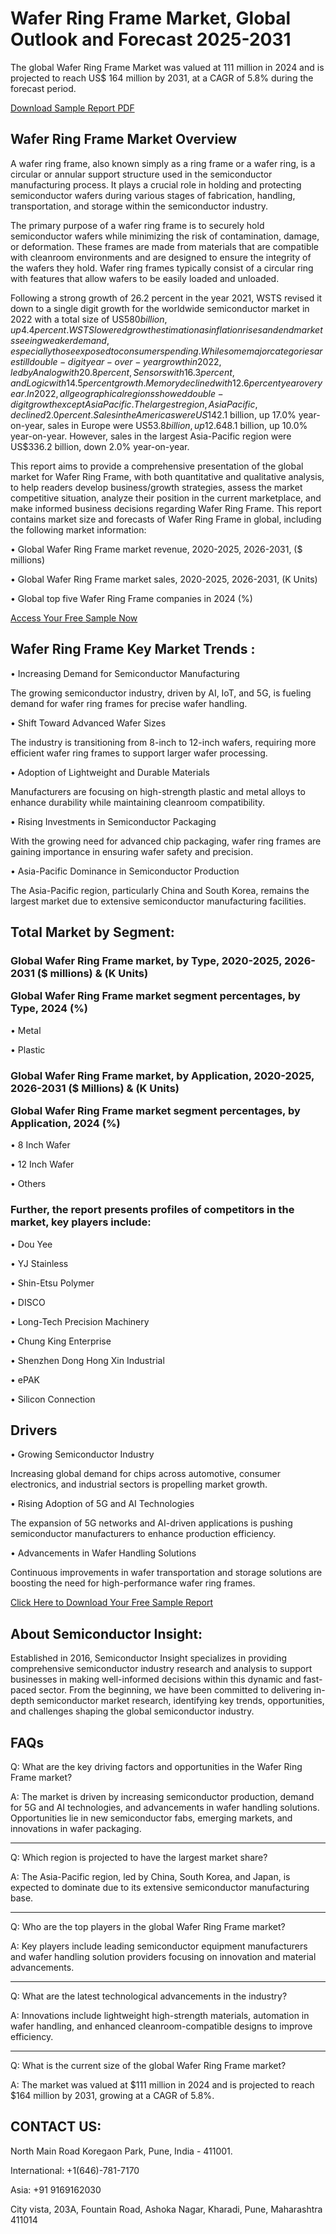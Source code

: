 <h1>Wafer Ring Frame Market, Global Outlook and Forecast 2025-2031</h1>

The global Wafer Ring Frame Market was valued at 111 million in 2024 and is projected to reach US$ 164 million by 2031, at a CAGR of 5.8% during the forecast period.

[Download Sample Report PDF
](https://semiconductorinsight.com/download-sample-report/?product_id=88266)

<h2>Wafer Ring Frame Market Overview</h2>



A wafer ring frame, also known simply as a ring frame or a wafer ring, is a circular or annular support structure used in the semiconductor manufacturing process. It plays a crucial role in holding and protecting semiconductor wafers during various stages of fabrication, handling, transportation, and storage within the semiconductor industry.

The primary purpose of a wafer ring frame is to securely hold semiconductor wafers while minimizing the risk of contamination, damage, or deformation. These frames are made from materials that are compatible with cleanroom environments and are designed to ensure the integrity of the wafers they hold. Wafer ring frames typically consist of a circular ring with features that allow wafers to be easily loaded and unloaded.

Following a strong growth of 26.2 percent in the year 2021, WSTS revised it down to a single digit growth for the worldwide semiconductor market in 2022 with a total size of US$580 billion, up 4.4 percent. WSTS lowered growth estimation as inflation rises and end markets seeing weaker demand, especially those exposed to consumer spending. While some major categories are still double-digit year-over-year growth in 2022, led by Analog with 20.8 percent, Sensors with 16.3 percent, and Logic with 14.5 percent growth. Memory declined with 12.6 percent year over year. In 2022, all geographical regions showed double-digit growth except Asia Pacific. The largest region, Asia Pacific, declined 2.0 percent. Sales in the Americas were US$142.1 billion, up 17.0% year-on-year, sales in Europe were US$53.8 billion, up 12.6% year-on-year, and sales in Japan were US$48.1 billion, up 10.0% year-on-year. However, sales in the largest Asia-Pacific region were US$336.2 billion, down 2.0% year-on-year.

This report aims to provide a comprehensive presentation of the global market for Wafer Ring Frame, with both quantitative and qualitative analysis, to help readers develop business/growth strategies, assess the market competitive situation, analyze their position in the current marketplace, and make informed business decisions regarding Wafer Ring Frame. This report contains market size and forecasts of Wafer Ring Frame in global, including the following market information:

•	Global Wafer Ring Frame market revenue, 2020-2025, 2026-2031, ($ millions)

•	Global Wafer Ring Frame market sales, 2020-2025, 2026-2031, (K Units)

•	Global top five Wafer Ring Frame companies in 2024 (%)





[Access Your Free Sample Now
](https://semiconductorinsight.com/download-sample-report/?product_id=88266)


<h2>Wafer Ring Frame Key Market Trends  :</h2>

•	Increasing Demand for Semiconductor Manufacturing

The growing semiconductor industry, driven by AI, IoT, and 5G, is fueling demand for wafer ring frames for precise wafer handling.

•	Shift Toward Advanced Wafer Sizes

The industry is transitioning from 8-inch to 12-inch wafers, requiring more efficient wafer ring frames to support larger wafer processing.

•	Adoption of Lightweight and Durable Materials

Manufacturers are focusing on high-strength plastic and metal alloys to enhance durability while maintaining cleanroom compatibility.

•	Rising Investments in Semiconductor Packaging

With the growing need for advanced chip packaging, wafer ring frames are gaining importance in ensuring wafer safety and precision.

•	Asia-Pacific Dominance in Semiconductor Production

The Asia-Pacific region, particularly China and South Korea, remains the largest market due to extensive semiconductor manufacturing facilities.

<h2>Total Market by Segment:</h2>

<h3>Global Wafer Ring Frame market, by Type, 2020-2025, 2026-2031 ($ millions) & (K Units)

Global Wafer Ring Frame market segment percentages, by Type, 2024 (%)</h3>

•	Metal

•	Plastic

<h3>Global Wafer Ring Frame market, by Application, 2020-2025, 2026-2031 ($ Millions) & (K Units)

Global Wafer Ring Frame market segment percentages, by Application, 2024 (%)</h3>

•	8 Inch Wafer

•	12 Inch Wafer

•	Others

<h3>Further, the report presents profiles of competitors in the market, key players include:</h3>

•	Dou Yee

•	YJ Stainless

•	Shin-Etsu Polymer

•	DISCO

•	Long-Tech Precision Machinery

•	Chung King Enterprise

•	Shenzhen Dong Hong Xin Industrial

•	ePAK

•	Silicon Connection

<h2>Drivers</h2>

•	Growing Semiconductor Industry

Increasing global demand for chips across automotive, consumer electronics, and industrial sectors is propelling market growth.

•	Rising Adoption of 5G and AI Technologies

The expansion of 5G networks and AI-driven applications is pushing semiconductor manufacturers to enhance production efficiency.

•	Advancements in Wafer Handling Solutions

Continuous improvements in wafer transportation and storage solutions are boosting the need for high-performance wafer ring frames.



[Click Here to Download Your Free Sample Report 
](https://semiconductorinsight.com/download-sample-report/?product_id=88266)


<h2>About Semiconductor Insight:</h2>

Established in 2016, Semiconductor Insight specializes in providing comprehensive semiconductor industry research and analysis to support businesses in making well-informed decisions within this dynamic and fast-paced sector. From the beginning, we have been committed to delivering in-depth semiconductor market research, identifying key trends, opportunities, and challenges shaping the global semiconductor industry.



<h2>FAQs</h2>

Q: What are the key driving factors and opportunities in the Wafer Ring Frame market?

A: The market is driven by increasing semiconductor production, demand for 5G and AI technologies, and advancements in wafer handling solutions. Opportunities lie in new semiconductor fabs, emerging markets, and innovations in wafer packaging.


________________________________________

Q: Which region is projected to have the largest market share?

A: The Asia-Pacific region, led by China, South Korea, and Japan, is expected to dominate due to its extensive semiconductor manufacturing base.

________________________________________

Q: Who are the top players in the global Wafer Ring Frame market?

A: Key players include leading semiconductor equipment manufacturers and wafer handling solution providers focusing on innovation and material advancements.

________________________________________


Q: What are the latest technological advancements in the industry?

A: Innovations include lightweight high-strength materials, automation in wafer handling, and enhanced cleanroom-compatible designs to improve efficiency.

________________________________________

Q: What is the current size of the global Wafer Ring Frame market?

A: The market was valued at $111 million in 2024 and is projected to reach $164 million by 2031, growing at a CAGR of 5.8%.



<h2>CONTACT US:</h2>

North Main Road Koregaon Park, Pune, India - 411001.


International: +1(646)-781-7170

Asia: +91 9169162030




City vista, 203A, Fountain Road, Ashoka Nagar, Kharadi, Pune, Maharashtra 411014





